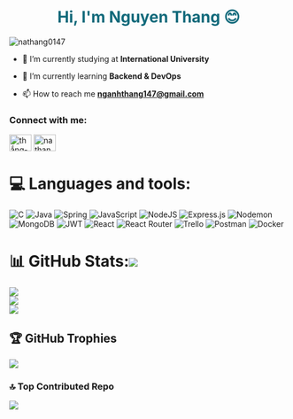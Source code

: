 <h1 align="center" style = "color: #116A7B;"> Hi, I'm Nguyen Thang 😊</h1>
<p align="left"> <img src="https://komarev.com/ghpvc/?username=nathang0147&label=Profile%20views&icon=0&color=0e75b6&style=flat" alt="nathang0147" /> </p>

- 🔭 I’m currently studying at **International University**

- 🌱 I’m currently learning **Backend & DevOps**

- 📫 How to reach me **nganhthang147@gmail.com**


<h3 align="left">Connect with me:</h3>
<p align="left">
<a href="https://linkedin.com/in/thắng-nguyễn-911557281" target="blank"><img align="center" src="https://raw.githubusercontent.com/rahuldkjain/github-profile-readme-generator/master/src/images/icons/Social/linked-in-alt.svg" alt="thắng-nguyễn-911557281" height="30" width="40" /></a>
<a href="https://fb.com/nathang.0906" target="blank"><img align="center" src="https://raw.githubusercontent.com/rahuldkjain/github-profile-readme-generator/master/src/images/icons/Social/facebook.svg" alt="nathang.0906" height="30" width="40" /></a>
</p>

# 💻 Languages and tools:
![C](https://img.shields.io/badge/c-%2300599C.svg?style=for-the-badge&logo=c&logoColor=white) ![Java](https://img.shields.io/badge/java-%23ED8B00.svg?style=for-the-badge&logo=java&logoColor=white) ![Spring](https://img.shields.io/badge/spring-%236DB33F.svg?style=for-the-badge&logo=spring&logoColor=white) ![JavaScript](https://img.shields.io/badge/javascript-%23323330.svg?style=for-the-badge&logo=javascript&logoColor=%23F7DF1E) ![NodeJS](https://img.shields.io/badge/node.js-6DA55F?style=for-the-badge&logo=node.js&logoColor=white) ![Express.js](https://img.shields.io/badge/express.js-%23404d59.svg?style=for-the-badge&logo=express&logoColor=%2361DAFB) ![Nodemon](https://img.shields.io/badge/NODEMON-%23323330.svg?style=for-the-badge&logo=nodemon&logoColor=%BBDEAD) ![MongoDB](https://img.shields.io/badge/MongoDB-%234ea94b.svg?style=for-the-badge&logo=mongodb&logoColor=white) ![JWT](https://img.shields.io/badge/JWT-black?style=for-the-badge&logo=JSON%20web%20tokens) ![React](https://img.shields.io/badge/react-%2320232a.svg?style=for-the-badge&logo=react&logoColor=%2361DAFB) ![React Router](https://img.shields.io/badge/React_Router-CA4245?style=for-the-badge&logo=react-router&logoColor=white) ![Trello](https://img.shields.io/badge/Trello-%23026AA7.svg?style=for-the-badge&logo=Trello&logoColor=white) ![Postman](https://img.shields.io/badge/Postman-FF6C37?style=for-the-badge&logo=postman&logoColor=white) ![Docker](https://img.shields.io/badge/docker-%230db7ed.svg?style=for-the-badge&logo=docker&logoColor=white)

# 📊 GitHub Stats:[![](https://visitcount.itsvg.in/api?id=nathang0147&icon=0&color=0)](https://visitcount.itsvg.in) 
![](https://github-readme-stats.vercel.app/api?username=nathang0147&theme=radical&hide_border=false&include_all_commits=false&count_private=false)<br/>
![](https://github-readme-streak-stats.herokuapp.com/?user=nathang0147&theme=radical&hide_border=false)<br/>
![](https://github-readme-stats.vercel.app/api/top-langs/?username=nathang0147&theme=radical&hide_border=false&include_all_commits=false&count_private=false&layout=compact)

## 🏆 GitHub Trophies
![](https://github-profile-trophy.vercel.app/?username=nathang0147&theme=radical&no-frame=false&no-bg=true&margin-w=4)

### 🔝 Top Contributed Repo
![](https://github-contributor-stats.vercel.app/api?username=nathang0147&limit=5&theme=dark&combine_all_yearly_contributions=true)
